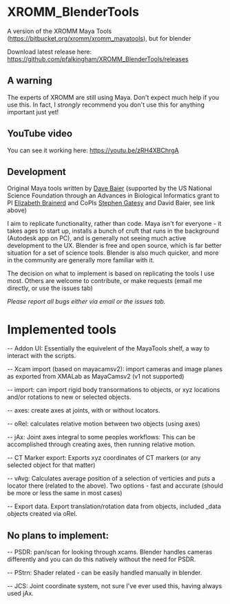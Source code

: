# XROMM_BlenderTools
A version of the XROMM Maya Tools (https://bitbucket.org/xromm/xromm_mayatools), but for blender 

Download latest release here: https://github.com/pfalkingham/XROMM_BlenderTools/releases

## A warning ##
The experts of XROMM are still using Maya.  Don't expect much help if you use this. In fact, I _strongly_ recommend you don't use this for anything important just yet! 

## YouTube video ##

You can see it working here: https://youtu.be/zRH4XBChrgA

## Development

Original Maya tools written by <a href="https://biology.providence.edu/faculty-members/david-baier/">Dave Baier</a> (supported by the US National Science Foundation through an Advances in Biological Informatics grant to PI <a href = "https://vivo.brown.edu/display/ebrainer">Elizabeth Brainerd</a> and CoPIs <a href="https://vivo.brown.edu/display/sgatesy">Stephen Gatesy</a> and David Baier, see link above)

I aim to replicate functionality, rather than code.  Maya isn't for everyone - it takes ages to start up, installs a bunch of cruft that runs in the background (Autodesk app on PC), and is generally not seeing much active development to the UX.  Blender is free and open source, which is far better situation for a set of science tools.  Blender is also much quicker, and more in the community are generally more familiar with it.

The decision on what to implement is based on replicating the tools I use most.  Others are welcome to contribute, or make requests (email me directly, or use the issues tab)

_Please report all bugs either via email or the issues tab._

# Implemented tools

-- Addon UI: Essentially the equivelent of the MayaTools shelf, a way to interact with the scripts.

-- Xcam import (based on mayacamsv2): import cameras and image planes as exported from XMALab as MayaCamsv2 (v1 not supported)

-- import:  can import rigid body transormations to objects, or xyz locations and/or rotations to new or selected objects.
 
-- axes: create axes at joints, with or without locators.

-- oRel: calculates relative motion between two objects (using axes)

-- jAx: Joint axes integral to some peoples workflows: This can be accomplished through creating axes, then running relative motion.
 
-- CT Marker export: Exports xyz coordinates of CT markers (or any selected object for that matter)

-- vAvg: Calculates average position of a selection of verticies and puts a locator there (related to the above). Two options - fast and accurate (should be more or less the same in most cases)

-- Export data.  Export translation/rotation data from objects, included _data objects created via oRel.


## No plans to implement:

-- PSDR: pan/scan for looking through xcams.  Blender handles cameras differently and you can do this natively without the need for PSDR.

-- PStrn: Shader related - can be easily handled manually in blender.  

-- JCS: Joint coordinate system, not sure I've ever used this, having always used jAx.

